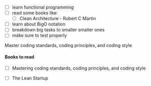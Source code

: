 - [ ] learn functional programming
- [ ] read some books like: 
	- [ ] Clean Architecture - Robert C Martin
- [ ] learn about BigO notation
- [ ] breakdown big tasks to smaller smaller ones
- [ ] make sure to test properly

Master coding standards, coding principles, and coding style

#### Books to read
- [ ] Mastering coding standards, coding principles, and coding style
- [ ] The Lean Startup

